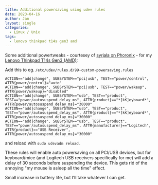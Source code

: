 ```yaml
---
title: Additional powersaving using udev rules
date: 2023-04-16
author: Jan
layout: single
categories:
  - Linux / Unix
tags:
  - lenovo thinkpad t14s gen3 amd
---
```


Some additional powertweaks - courtesey of [syrjala on Phoronix](https://www.phoronix.com/forums/forum/software/mobile-linux/1309090-benchmarks-is-powertop-tuning-worthwhile-for-modern-amd-linux-laptops?p=1309138#post1309138) - for my [Lenovo Thinkpad T14s Gen3 (AMD)](https://www.lenovo.com/us/en/p/laptops/thinkpad/thinkpadt/thinkpad-t14s-gen-3-(14-inch-amd)/len101t0015):

Add this to eg. `/etc/udev/rules.d/99-custom-powersaving.rules`

```
ACTION=="add|change", SUBSYSTEM=="pci|usb", TEST=="power/control", ATTR{power/control}="auto"
ACTION=="add|change", SUBSYSTEM=="pci|usb", TEST=="power/wakeup", ATTR{power/wakeup}="disabled"
ACTION=="add|change", SUBSYSTEM=="usb", TEST=="product", TEST=="power/autosuspend_delay_ms", ATTR{product}=="*[kK]eyboard*", ATTR{power/autosuspend_delay_ms}="30000"
ACTION=="add|change", SUBSYSTEM=="usb", TEST=="product", TEST=="power/autosuspend_delay_ms", ATTR{product}=="*[kK]eyboard*", ATTR{power/autosuspend_delay_ms}="30000"
ACTION=="add|change", SUBSYSTEM=="usb", TEST=="product", TEST=="power/autosuspend_delay_ms", ATTR{manufacturer}=="Logitech", ATTR{product}=="USB Receiver", ATTR{power/autosuspend_delay_ms}="30000"
```

and reload with `sudo udevadm reload`.

These rules will enable auto powersaving on all PCI/USB devices, but for keyboard/mice (and Logitech USB receivers specifically for me) will add a delay of 30 seconds before suspending the device. This gets rid of the annoying "my mouse is asleep all the time" effect.

Small increase in battery life, but I'll take whatever I can get.
